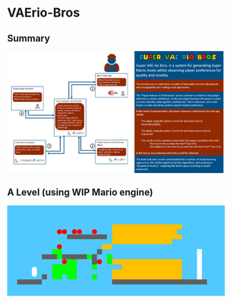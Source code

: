 # VAErio-Bros

## Summary

![VAErio Bros System Architecture](documentation/system_architecture.png)


## A Level (using WIP Mario engine)

![VAErio Bros Visualised Level](documentation/vaerio.png)
